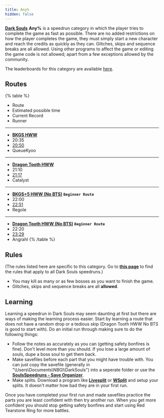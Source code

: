 ```yaml
---
title: Any%
hidden: false
---
```

[**Dark Souls**](/darksouls)                                                                                                                                                                                                                                                                **Any%** is a speedrun category in which the player tries to complete the game as fast as possible. There are no added restrictions on how the player completes the game, they must simply start a new character and reach the credits as quickly as they can. Glitches, skips and sequence breaks are all allowed. Using other programs to affect the game or editing the game code is not allowed; apart from a few exceptions allowed by the community.

The leaderboards for this category are available [here](//speedrun.com/darksouls).

## Routes

{% table %}
- Route
- Estimated possible time
- Current Record
- Runner
---
- [**BKGS HWW**](/darksouls/black-knight-greatsword-any)
- 20:35
- [20:50](https://www.youtube.com/watch?v=CDXK2MPgcqA)
- QueueKyoo
---
- [**Dragon Tooth HWW**](//pastebin.com/pt1bQf1P)
- 21:10
- [21:17](https://www.twitch.tv/videos/810669722)
- Catalyst
---
- [**BKGS+5 HWW (No BTS)**](//pastebin.com/z60WfZHz)                                                                **`Beginner Route`**
- 22:00
- [22:51](https://youtu.be/ZEw_idEKImA?si=iKu0Nxg-CTxhpEzl)
- Regole
---
- [**Dragon Tooth HWW (No BTS)**](//pastebin.com/rvETudBj)                                                                **`Beginner Route`**
- 22:20
- [23:29](https://youtu.be/w-h-rLkOc14)
- Angrahl
{% /table %}

## Rules

(The rules listed here are specific to this category. Go to [**this page**](/darksouls#rules) to find the rules that apply to all Dark Souls speedruns.)

- You may kill as many or as few bosses as you want to finish the game.
- Glitches, skips and sequence breaks are all **allowed**.

## Learning

Learning a speedrun in Dark Souls may seem daunting at first but there are ways of making the learning process easier. Start by learning a route that does not have a random drop or a tedious skip (Dragon Tooth HWW No BTS is good to start with). Do an initial run through making sure to do the following things:

- Follow the notes as accurately as you can (getting safety bonfires is fine). Don't level more than you should. If you lose a large amount of souls, dupe a boss soul to get them back.
- Make savefiles before each part that you might have trouble with. You can just copy the savefile (generally in "\Users<YourName>\Documents\NBGI\DarkSouls<Username>") into a seperate folder or use the [**SoulsSpeedruns - Save Organizer**](https://github.com/Kahmul/SoulsSpeedruns-Save-Organizer).
- Make splits. Download a program like [**Livesplit**](//livesplit.org/) or [**WSplit**](//www.mediafire.com/download/x6e6g8d0m5daa3q/WSplit+1.5.2.zip) and setup your splits. It doesn't matter how bad they are in your first run.

Once you have completed your first run and made savefiles practice the parts you are least confident with then try another run. When you get more confident you should stop getting safety bonfires and start using Red Tearstone Ring for more battles.
